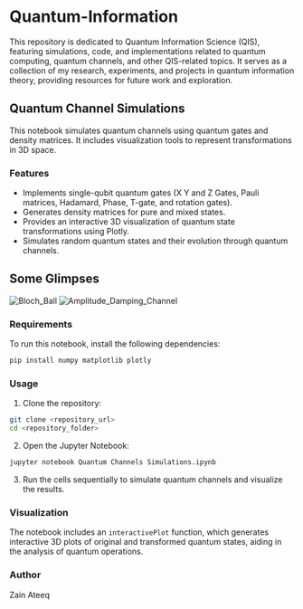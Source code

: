# Quantum-Information
This repository is dedicated to Quantum Information Science (QIS), featuring simulations, code, and implementations related to quantum computing, quantum channels, and other QIS-related topics. It serves as a collection of my research, experiments, and projects in quantum information theory, providing resources for future work and exploration.
## Quantum Channel Simulations
This notebook simulates quantum channels using quantum gates and density matrices. It includes visualization tools to represent transformations in 3D space.

### Features
- Implements single-qubit quantum gates (X Y and Z Gates, Pauli matrices, Hadamard, Phase, T-gate, and rotation gates).
- Generates density matrices for pure and mixed states.
- Provides an interactive 3D visualization of quantum state transformations using Plotly.
- Simulates random quantum states and their evolution through quantum channels.

## Some Glimpses
![Bloch_Ball](https://github.com/user-attachments/assets/1a4a8e55-fcc0-4ce8-9675-114609f0db34)
![Amplitude_Damping_Channel](https://github.com/user-attachments/assets/6b3c51ca-961b-471c-8bcb-0b4d343cca98)

### Requirements
To run this notebook, install the following dependencies:
```bash
pip install numpy matplotlib plotly
```

### Usage
1. Clone the repository:
```bash
git clone <repository_url>
cd <repository_folder>
```
2. Open the Jupyter Notebook:
```bash
jupyter notebook Quantum Channels Simulations.ipynb
```
3. Run the cells sequentially to simulate quantum channels and visualize the results.

### Visualization
The notebook includes an `interactivePlot` function, which generates interactive 3D plots of original and transformed quantum states, aiding in the analysis of quantum operations.

### Author
Zain Ateeq

